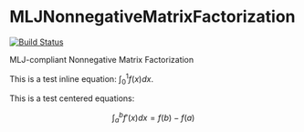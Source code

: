 # MLJNonnegativeMatrixFactorization

[![Build Status](https://github.com/john-waczak/MLJNonnegativeMatrixFactorization.jl/actions/workflows/CI.yml/badge.svg?branch=main)](https://github.com/john-waczak/MLJNonnegativeMatrixFactorization.jl/actions/workflows/CI.yml?query=branch%3Amain)

MLJ-compliant Nonnegative Matrix Factorization


This is a test inline equation: $\int_0^1 f(x) dx$. 

This is a test centered equations: 

$$ \int_a^b f'(x) dx  = f(b) - f(a) $$

